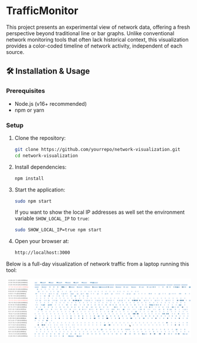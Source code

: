 # TrafficMonitor
This project presents an experimental view of network data, offering a fresh perspective beyond traditional line or bar graphs. Unlike conventional network monitoring tools that often lack historical context, this visualization provides a color-coded timeline of network activity, independent of each source.

## 🛠️ Installation & Usage  

### Prerequisites  
- Node.js (v16+ recommended)  
- npm or yarn  

### Setup  
1. Clone the repository:  
   ```bash
   git clone https://github.com/yourrepo/network-visualization.git
   cd network-visualization
   ```
2. Install dependencies:  
   ```bash
   npm install
   ```
3. Start the application:  
   ```bash
   sudo npm start
   ```
   If you want to show the local IP addresses as well set the environment variable `SHOW_LOCAL_IP` to `true`:
   ```bash
   sudo SHOW_LOCAL_IP=true npm start
   ```
4. Open your browser at:  
   ```bash
   http://localhost:3000
   ```

Below is a full-day visualization of network traffic from a laptop running this tool:

![TrafficMonitor](TrafficMonitor.png)